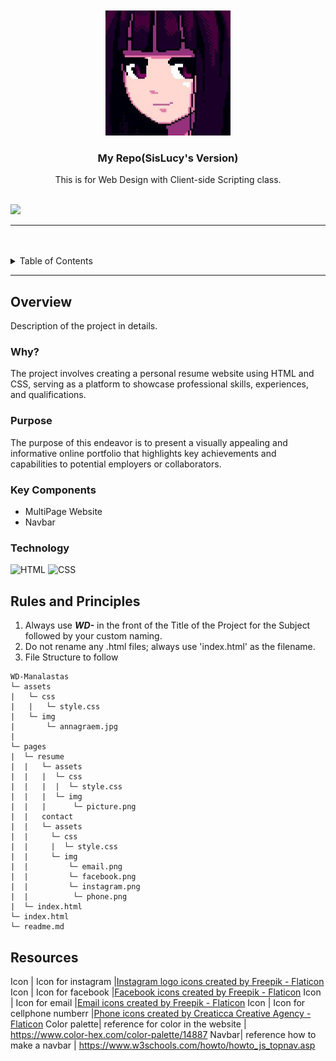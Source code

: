 <a name="readme-top">

<br/>

<br />
<div align="center">
  <a href="https://github.com/zyx-0314/">
  <!-- TODO: If you want to add logo or banner you can add it here -->
    <img src="./assets/img/annagraem.jpg" alt="anna" width="200" height="200">
  </a>
<!-- TODO: Change Title to the name of the title of your Project -->
  <h3 align="center">My Repo(SisLucy's Version)</h3>
</div>

<div align="center">
  This is for Web Design with Client-side Scripting class. 
</div>

<br />

![](https://visit-counter.vercel.app/counter.png?page=migsii/WD-Template-Manalastas)

---

<br />
<br />

<!-- TODO: If you want to add more layers for your readme -->
<details>
  <summary>Table of Contents</summary>
  <ol>
    <li>
      <a href="#overview">Overview</a>
      <ol>
        <li>
          <a href="#key-components">Key Components</a>
        </li>
        <li>
          <a href="#technology">Technology</a>
        </li>
      </ol>
    </li>
    <li>
      <a href="#rules-and-principles">Rules and Principles</a>
    </li>
    <li>
      <a href="#resources">Resources</a>
    </li>
  </ol>
</details>

---

## Overview

<!-- TODO: To be changed -->
<!-- The following are just sample -->
Description of the project in details.
### Why?

The project involves creating a personal resume website using HTML and CSS, serving as a platform to showcase professional skills, experiences, and qualifications.



### Purpose

The purpose of this endeavor is to present a visually appealing and informative online portfolio that highlights key achievements and capabilities to potential employers or collaborators.

### Key Components
<!-- TODO: List of Key Components -->
<!-- The following are just sample -->
- MultiPage Website
- Navbar


### Technology
<!-- TODO: List of Technology Used -->
![HTML](https://img.shields.io/badge/HTML-E34F26?style=for-the-badge&logo=html5&logoColor=white)
![CSS](https://img.shields.io/badge/CSS-1572B6?style=for-the-badge&logo=css3&logoColor=white)

## Rules and Principles
1. Always use ***WD-*** in the front of the Title of the Project for the Subject followed by your custom naming.
2. Do not rename any .html files; always use 'index.html' as the filename.
3. File Structure to follow

```
WD-Manalastas
└─ assets
|   └─ css
|   |   └─ style.css
|   └─ img
|       └─ annagraem.jpg
|      
└─ pages
|  └─ resume
|  |   └─ assets
|  |   |  └─ css
|  |   |  |  └─ style.css
|  |   |  └─ img
|  |   |      └─ picture.png
|  |   contact
|  |   └─ assets
|  |     └─ css
|  |     |  └─ style.css
|  |     └─ img
|  |         └─ email.png
|  |         └─ facebook.png
|  |         └─ instagram.png
|  |          └─ phone.png
|  └─ index.html
└─ index.html
└─ readme.md
```

## Resources

<!-- TODO: Add References -->
Icon | Icon for instagram |<a href="https://www.flaticon.com/free-icons/instagram-logo" title="instagram logo icons">Instagram logo icons created by Freepik - Flaticon</a> 
Icon | Icon for facebook |<a href="https://www.flaticon.com/free-icons/facebook" title="facebook icons">Facebook icons created by Freepik - Flaticon</a>
Icon | Icon for email |<a href="https://www.flaticon.com/free-icons/email" title="email icons">Email icons created by Freepik - Flaticon</a>
Icon | Icon for cellphone numberr |<a href="https://www.flaticon.com/free-icons/phone" title="phone icons">Phone icons created by Creaticca Creative Agency - Flaticon</a>
Color palette| reference for color in the website | https://www.color-hex.com/color-palette/14887
Navbar| reference how to make a navbar | https://www.w3schools.com/howto/howto_js_topnav.asp